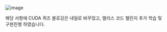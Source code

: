 ![image](https://github.com/user-attachments/assets/fabe7fa4-d161-46c6-8287-1d48c879a4e4)

해당 사항에 CUDA 퀴즈 블로깅은 내일로 바꾸었고, 엘리스 코드 첼린지 추가 학습 및 구현진행 하였습니다.
